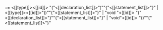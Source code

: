::= <[[type]]><[[id]]> "("<[[declaration_list]]>")""{"<[[statement_list]]>"}" | <[[type]]><[[id]]>"()""{"<[[statement_list]]>"}" | "void "<[[id]]> "("<[[declaration_list]]>")""{"<[[statement_list]]>"}" | "void"<[[id]]> "()""{"<[[statement_list]]>"}"